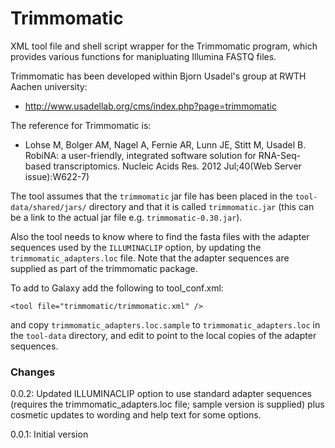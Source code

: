 Trimmomatic
===========

XML tool file and shell script wrapper for the Trimmomatic program, which provides
various functions for manipluating Illumina FASTQ files.

Trimmomatic has been developed within Bjorn Usadel's group at RWTH Aachen university:

 * <http://www.usadellab.org/cms/index.php?page=trimmomatic>

The reference for Trimmomatic is:

 * Lohse M, Bolger AM, Nagel A, Fernie AR, Lunn JE, Stitt M, Usadel B. RobiNA: a
   user-friendly, integrated software solution for RNA-Seq-based transcriptomics.
   Nucleic Acids Res. 2012 Jul;40(Web Server issue):W622-7)

The tool assumes that the `trimmomatic` jar file has been placed in the
`tool-data/shared/jars/` directory and that it is called `trimmomatic.jar` (this
can be a link to the actual jar file e.g. `trimmomatic-0.30.jar`).

Also the tool needs to know where to find the fasta files with the adapter sequences
used by the `ILLUMINACLIP` option, by updating the `trimmomatic_adapters.loc` file.
Note that the adapter sequences are supplied as part of the trimmomatic package.

To add to Galaxy add the following to tool_conf.xml:

    <tool file="trimmomatic/trimmomatic.xml" />

and copy `trimmomatic_adapters.loc.sample` to `trimmomatic_adapters.loc` in the
`tool-data` directory, and edit to point to the local copies of the adapter
sequences.

### Changes ###

0.0.2: Updated ILLUMINACLIP option to use standard adapter sequences (requires the
       trimmomatic_adapters.loc file; sample version is supplied) plus cosmetic
       updates to wording and help text for some options.

0.0.1: Initial version
